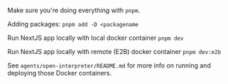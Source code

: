 Make sure you're doing everything with `pnpm`. 

Adding packages:
`pnpm add -D <packagename`

Run NextJS app locally with local docker container
`pnpm dev`

Run NextJS app locally with remote (E2B) docker container
`pnpm dev:e2b`

See `agents/open-interpreter/README.md` for more info on running and deploying those Docker containers.